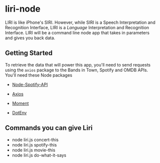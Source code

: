 # liri-node
LIRI is like iPhone's SIRI. However, while SIRI is a Speech Interpretation and Recognition Interface, LIRI is a _Language_ Interpretation and Recognition Interface. LIRI will be a command line node app that takes in parameters and gives you back data.

## Getting Started
 To retrieve the data that will power this app, you'll need to send requests using the `axios` package to the Bands in Town, Spotify and OMDB APIs. You'll need  these Node packages 

   * [Node-Spotify-API](https://www.npmjs.com/package/node-spotify-api)

   * [Axios](https://www.npmjs.com/package/axios)

   * [Moment](https://www.npmjs.com/package/moment)

   * [DotEnv](https://www.npmjs.com/package/dotenv)

## Commands you can give Liri

  * node liri.js concert-this
  * node liri.js spotify-this
  * node liri.js movie-this
  * node liri.js do-what-it-says
